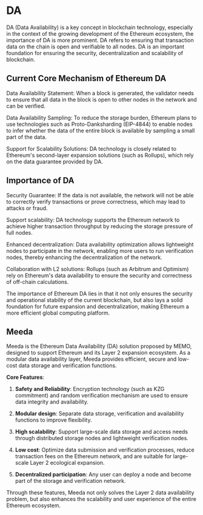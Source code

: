 # DA

DA (Data Availability) is a key concept in blockchain technology, especially in the context of the growing development of the Ethereum ecosystem, the importance of DA is more prominent. DA refers to ensuring that transaction data on the chain is open and verifiable to all nodes. DA is an important foundation for ensuring the security, decentralization and scalability of blockchain.

## Current Core Mechanism of Ethereum DA

Data Availability Statement: When a block is generated, the validator needs to ensure that all data in the block is open to other nodes in the network and can be verified.

Data Availability Sampling: To reduce the storage burden, Ethereum plans to use technologies such as Proto-Danksharding (EIP-4844) to enable nodes to infer whether the data of the entire block is available by sampling a small part of the data.

Support for Scalability Solutions: DA technology is closely related to Ethereum's second-layer expansion solutions (such as Rollups), which rely on the data guarantee provided by DA.

## Importance of DA

Security Guarantee: If the data is not available, the network will not be able to correctly verify transactions or prove correctness, which may lead to attacks or fraud.

Support scalability: DA technology supports the Ethereum network to achieve higher transaction throughput by reducing the storage pressure of full nodes.

Enhanced decentralization: Data availability optimization allows lightweight nodes to participate in the network, enabling more users to run verification nodes, thereby enhancing the decentralization of the network.

Collaboration with L2 solutions: Rollups (such as Arbitrum and Optimism) rely on Ethereum's data availability to ensure the security and correctness of off-chain calculations.

The importance of Ethereum DA lies in that it not only ensures the security and operational stability of the current blockchain, but also lays a solid foundation for future expansion and decentralization, making Ethereum a more efficient global computing platform.

## Meeda

Meeda is the Ethereum Data Availability (DA) solution proposed by MEMO, designed to support Ethereum and its Layer 2 expansion ecosystem. As a modular data availability layer, Meeda provides efficient, secure and low-cost data storage and verification functions.

**Core Features**:

1. **Safety and Reliability**: Encryption technology (such as KZG commitment) and random verification mechanism are used to ensure data integrity and availability.

2. **Modular design**: Separate data storage, verification and availability functions to improve flexibility.

3. **High scalability**: Support large-scale data storage and access needs through distributed storage nodes and lightweight verification nodes.

4. **Low cost**: Optimize data submission and verification processes, reduce transaction fees on the Ethereum network, and are suitable for large-scale Layer 2 ecological expansion.

5. **Decentralized participation**: Any user can deploy a node and become part of the storage and verification network.

Through these features, Meeda not only solves the Layer 2 data availability problem, but also enhances the scalability and user experience of the entire Ethereum ecosystem.
